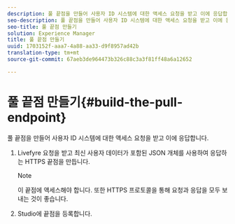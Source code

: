 ```yaml
---
description: 풀 끝점을 만들어 사용자 ID 시스템에 대한 액세스 요청을 받고 이에 응답합니다.
seo-description: 풀 끝점을 만들어 사용자 ID 시스템에 대한 액세스 요청을 받고 이에 응답합니다.
seo-title: 풀 끝점 만들기
solution: Experience Manager
title: 풀 끝점 만들기
uuid: 1703152f-aaa7-4a88-aa33-d9f8957ad42b
translation-type: tm+mt
source-git-commit: 67aeb3de964473b326c88c3a3f81ff48a6a12652

---
```



# 풀 끝점 만들기{#build-the-pull-endpoint}

풀 끝점을 만들어 사용자 ID 시스템에 대한 액세스 요청을 받고 이에 응답합니다.

1. Livefyre 요청을 받고 최신 사용자 데이터가 포함된 JSON 개체를 사용하여 응답하는 HTTPS 끝점을 만듭니다.

   >[!NOTE]
   >
   >이 끝점에 액세스해야 합니다. 또한 HTTPS 프로토콜을 통해 요청과 응답을 모두 보내는 것이 좋습니다.

1. Studio에 끝점을 등록합니다.
